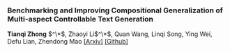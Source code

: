 ### Benchmarking and Improving Compositional Generalization of Multi-aspect Controllable Text Generation
**Tianqi Zhong** $^\*$, Zhaoyi Li$^\*$, Quan Wang, Linqi Song, Ying Wei, Defu Lian, Zhendong Mao
[[Arxiv]](https://arxiv.org/pdf/2404.04232.pdf) [[Github]](https://github.com/tqzhong/CG4MCTG)


